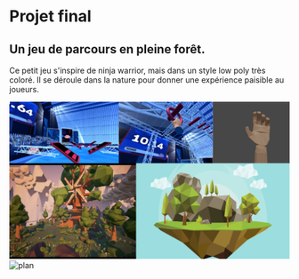 # Projet final
## Un jeu de parcours en pleine forêt.
Ce petit jeu s'inspire de ninja warrior, mais dans un style low poly très coloré. Il se déroule dans la nature pour donner une expérience paisible au joueurs.

![moodboard](mb.jpg)
![plan](plan.jpg)
